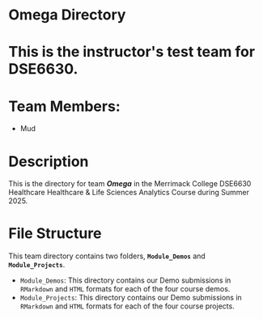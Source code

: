 # Omega Directory
# This is the instructor's test team for DSE6630.

# Team Members:
- Mud

# Description
This is the directory for team ___Omega___ in the Merrimack College DSE6630 Healthcare Healthcare & Life Sciences Analytics Course during Summer 2025. 

# File Structure
This team directory contains two folders, __`Module_Demos`__ and __`Module_Projects`__. 
- `Module_Demos`: This directory contains our Demo submissions in `RMarkdown` and `HTML` formats for each of the four course demos.
- `Module_Projects`: This directory contains our Demo submissions in `RMarkdown` and `HTML` formats for each of the four course projects.